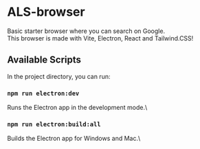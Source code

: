 # ALS-browser

Basic starter browser where you can search on Google.\
This browser is made with Vite, Electron, React and Tailwind.CSS!

## Available Scripts

In the project directory, you can run:

### `npm run electron:dev`

Runs the Electron app in the development mode.\


### `npm run electron:build:all`

Builds the Electron app for Windows and Mac.\